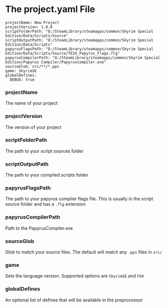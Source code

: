 # The project.yaml File

```
projectName: New Project
projectVersion: 1.0.0
scriptFolderPath: "Q:/SteamLibrary/steamapps/common/Skyrim Special Edition/Data/Scripts/Source"
scriptOutputPath: "Q:/SteamLibrary/steamapps/common/Skyrim Special Edition/Data/Scripts"
papyrusFlagsPath: "Q:/SteamLibrary/steamapps/common/Skyrim Special Edition/Data/Scripts/Source/TESV_Papyrus_Flags.flg"
papyrusCompilerPath: "Q:/SteamLibrary/steamapps/common/Skyrim Special Edition/Papyrus Compiler/PapyrusCompiler.exe"
sourceGlob: src/**/*.pps
game: SkyrimSE
globalDefines:
  DEBUG: true

```

### projectName

The name of your project

### projectVersion

The version of your project

### scriptFolderPath

The path to your script sources folder

### scriptOutputPath

The path to your compiled scripts folder

### papyrusFlagsPath

The path to your papyrus compiler flags file. This is usually in the script source folder and has a `.flg` extension

### papyrusCompilerPath

Path to the PapyrusCompiler.exe

### sourceGlob

Glob to match your source files. The default will match any `.pps` files in `src/`

### game

Sets the language version. Supported options are `SkyrimSE` and `FO4`&#x20;

### globalDefines

An optional list of defines that will be available in the preprocessor
